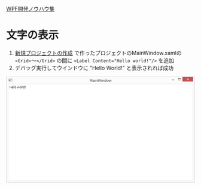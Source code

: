 [WPF開発ノウハウ集](../index.md)
# 文字の表示

1. [新規プロジェクトの作成](./1.Project.md) で作ったプロジェクトのMainWindow.xamlの `<Grid>`〜`</Grid>` の間に `<Label Content="Hello world!"/>` を追加
2. デバッグ実行してウインドウに "Hello World!" と表示されれば成功

![3.Label.jpg](./3.Label.jpg)
